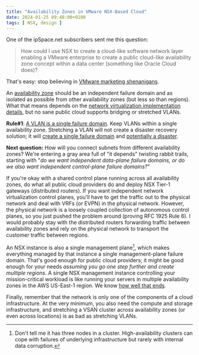 ```yaml
---
title: "Availability Zones in VMware NSX-Based Cloud"
date: 2024-01-25 09:48:00+0100
tags: [ NSX, design ]
---
```

One of the ipSpace.net subscribers sent me this question:

>  How could I use NSX to create a cloud-like software network layer enabling a VMware enterprise to create a public cloud-like availability zone concept within a data center (something like Oracle Cloud does)?

That's easy: stop believing in [VMware marketing shenanigans](/2020/09/disaster-recovery-vendor-marketing/).
<!--more-->
An [availability zone](/2021/02/public-cloud-regions-availability-zones/) should be an independent failure domain and as isolated as possible from other availability zones (but less so than regions). What that means depends on the [network virtualization implementation details](/2021/02/vpc-subnets-aws-azure-gcp/), but no sane public cloud supports bridging or stretched VLANs.

**Rule#1**: [A VLAN is a single failure domain](/2012/05/layer-2-network-is-single-failure/). Keep VLANs within a single availability zone. Stretching a VLAN will not create a disaster recovery solution; it will [create a single failure domain](/2019/12/disaster-recover-and-failure-domains/) and [potentially a disaster](/2013/01/long-distance-vmotion-stretched-ha/).

**Next question:** How will you connect subnets from different availability zones? We're entering a gray area full of "it depends" twisting rabbit trails, starting with "_do we want independent data-plane failure domains, or do we also want independent control-plane failure domains?_"

If you're okay with a shared control plane running across all availability zones, do what all public cloud providers do and deploy NSX Tier-1 gateways (distributed routers). If you want independent network virtualization control planes, you'll have to get the traffic out to the physical network and deal with VRFs (or EVPN) in the physical network. However, the physical network is a loosely coupled collection of autonomous control planes, so you just pushed the problem around (proving RFC 1925 Rule 6). I would probably stay with the distributed routers forwarding traffic between availability zones and rely on the physical network to transport the customer traffic between regions.

An NSX instance is also a single management plane[^NC], which makes everything managed by that instance a single management-plane failure domain. That's good enough for public cloud providers; it might be good enough for your needs *assuming you go one step further and create multiple regions*. A single NSX management instance controlling your mission-critical workload is like running your servers in multiple availability zones in the AWS US-East-1 region. We know [how well that ends](https://aws.amazon.com/message/65648/).

Finally, remember that the network is only one of the components of a cloud infrastructure. At the very minimum, you also need the compute and storage infrastructure, and stretching a VSAN cluster across availability zones (or even across locations) is as bad as stretching VLANs.

[^NC]: Don't tell me it has three nodes in a cluster. High-availability clusters can cope with failures of underlying infrastructure but rarely with internal data corruption.